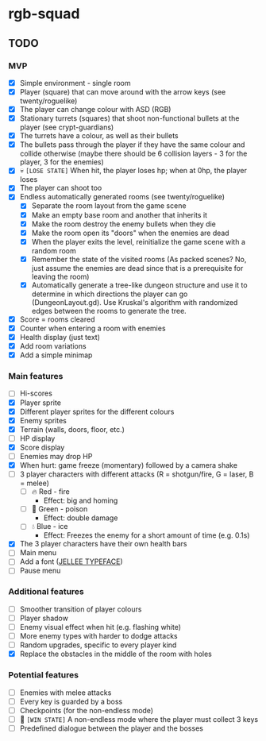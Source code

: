# rgb-squad

## TODO

### MVP
- [x] Simple environment - single room
- [x] Player (square) that can move around with the arrow keys (see twenty/roguelike)
- [x] The player can change colour with ASD (RGB)
- [x] Stationary turrets (squares) that shoot non-functional bullets at the player (see crypt-guardians)
- [x] The turrets have a colour, as well as their bullets
- [x] The bullets pass through the player if they have the same colour and collide otherwise (maybe there should be 6 collision layers - 3 for the player, 3 for the enemies)
- [x] :skull: `[LOSE STATE]` When hit, the player loses hp; when at 0hp, the player loses
- [x] The player can shoot too
- [x] Endless automatically generated rooms (see twenty/roguelike)
  - [x] Separate the room layout from the game scene
  - [x] Make an empty base room and another that inherits it
  - [x] Make the room destroy the enemy bullets when they die
  - [x] Make the room open its "doors" when the enemies are dead
  - [x] When the player exits the level, reinitialize the game scene with a random room
  - [x] Remember the state of the visited rooms (As packed scenes? No, just assume the enemies are dead since that is a prerequisite for leaving the room)
  - [x] Automatically generate a tree-like dungeon structure and use it to determine in which directions the player can go (DungeonLayout.gd). Use Kruskal's algorithm with randomized edges between the rooms to generate the tree.
- [x] Score = rooms cleared
- [x] Counter when entering a room with enemies
- [x] Health display (just text)
- [x] Add room variations
- [x] Add a simple minimap

### Main features
- [ ] Hi-scores
- [x] Player sprite
- [x] Different player sprites for the different colours
- [x] Enemy sprites
- [x] Terrain (walls, doors, floor, etc.)
- [ ] HP display
- [x] Score display
- [ ] Enemies may drop HP
- [x] When hurt: game freeze (momentary) followed by a camera shake
- [ ] 3 player characters with different attacks (R = shotgun/fire, G = laser, B = melee)
  - [ ] :fire: Red - fire
    - Effect: big and homing
  - [ ] :bug: Green - poison
    - Effect: double damage
  - [ ] :droplet: Blue - ice
    - Effect: Freezes the enemy for a short amount of time (e.g. 0.1s)
- [x] The 3 player characters have their own health bars
- [ ] Main menu
- [ ] Add a font ([JELLEE TYPEFACE](https://fontlibrary.org/en/font/jellee-typeface))
- [ ] Pause menu

### Additional features
- [ ] Smoother transition of player colours
- [ ] Player shadow
- [ ] Enemy visual effect when hit (e.g. flashing white)
- [ ] More enemy types with harder to dodge attacks
- [ ] Random upgrades, specific to every player kind
- [x] Replace the obstacles in the middle of the room with holes

### Potential features
- [ ] Enemies with melee attacks
- [ ] Every key is guarded by a boss
- [ ] Checkpoints (for the non-endless mode)
- [ ] :checkered_flag: `[WIN STATE]` A non-endless mode where the player must collect 3 keys
- [ ] Predefined dialogue between the player and the bosses
